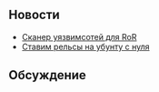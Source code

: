 ## Новости

* [Сканер уязвимсотей для RoR](http://brakemanscanner.org/)
* [Ставим рельсы на убунту с нуля](http://wiki.summercode.com/rails_deployment_step_by_step_to_ubuntu)

## Обсуждение

